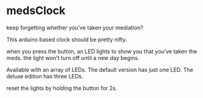 # medsClock
keep forgetting whether you've taken your mediation?

This arduino based clock should be pretty nifty.

when you press the button, an LED lights to show you that you've taken the meds.
the light won't turn off until a new day begins.

Available with an array of LEDs.
The default version has just one LED.
The deluxe edition has three LEDs.

reset the lights by holding the button for 2s.


